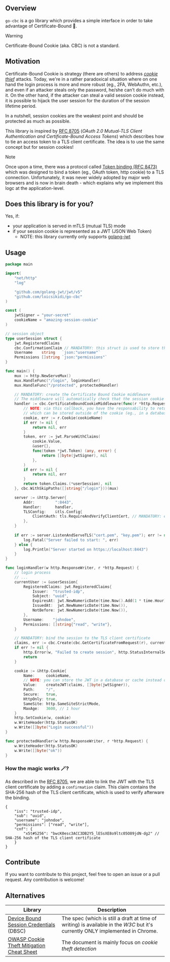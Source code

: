 ## Overview

`go-cbc` is a go library which provides a simple interface in order to take advantage of Certificate-Bound 🍪.

> [!WARNING]  
> Certificate-Bound Cookie (aka. CBC) is not a standard.

## Motivation

Certificate-Bound Cookie is strategy (there are others) to address [*cookie thief*](https://cheatsheetseries.owasp.org/cheatsheets/Cookie_Theft_Mitigation_Cheat_Sheet.html) attacks. Today, we're in a rather paradoxical situation where on one hand the login process is more and more robust (eg., 2FA, WebAuthn, etc.), and even if an attacker steals only the password, he/she can't do much with it. On the other hand, if the attacker can steal a valid session cookie instead, it is possible to hijack the user session for the duration of the session lifetime period.

In a nutshell, session cookies are the weakest point and should be protected as much as possible.

This library is inspired by [RFC 8705](https://www.rfc-editor.org/rfc/rfc8705.html) (*OAuth 2.0 Mutual-TLS Client Authentication and Certificate-Bound Access Tokens*) which describes how to tie an access token to a TLS client certificate. The idea is to use the same concept but for session cookies!

> [!NOTE]  
> Once upon a time, there was a protocol called [Token binding (RFC 8473)](https://datatracker.ietf.org/doc/html/rfc8473) which was designed to bind a token (eg., OAuth token, http cookie) to a TLS connection. Unfortunately, it was never widely adopted by major web browsers and is now in brain death - which explains why we implement this logc at the application-level.

## Does this library is for you?

Yes, if:
* your application is served in mTLS (mutual TLS) mode
* if your session cookie is represented as a JWT (JSON Web Token)
  * NOTE: this library currently only supports [golang-jwt](https://github.com/golang-jwt/jwt)

## Usage

```go
package main

import(
	"net/http"
    "log"

    "github.com/golang-jwt/jwt/v5"
    "github.com/loicsikidi/go-cbc"
)

const (
    jwtSigner = "your-secret"
    cookieName = "amazing-session-cookie"
)

// session object
type userSession struct {
    jwt.RegisteredClaims
    cbc.ConfirmationClaim // MANDATORY: this struct is used to store the certificate binding information
	Username    string   `json:"username"`
	Permissions []string `json:"permissions"`
}

func main() {
    mux := http.NewServeMux()
    mux.HandleFunc("/login", loginHandler)
    mux.HandleFunc("/protected", protectedHandler)

    // MANDATORY: create the Certificate Bound Cookie middleware
    // The middleware will automatically check that the session cookie is bound to the TLS client certificate
    handler := cbc.CertificateBoundCookieMiddleware(func(r *http.Request) (cbc.CertificateBoundClaims, error) {
        // NOTE: via this callback, you have the responsability to return the session claims
        // which can be stored outside of the cookie (eg., in a database, cache, etc.)
		cookie, err := r.Cookie(cookieName)
		if err != nil {
			return nil, err
		}
		token, err := jwt.ParseWithClaims(
			cookie.Value,
			&user{},
			func(token *jwt.Token) (any, error) {
				return []byte(jwtSigner), nil
			},
		)
		if err != nil {
			return nil, err
		}
		return token.Claims.(*userSession), nil
	}, cbc.WithSkipPaths([]string{"/login"}))(mux)

    server := &http.Server{
        Addr:         ":8443",
        Handler:      handler,
        TLSConfig:    &tls.Config{
            ClientAuth: tls.RequireAndVerifyClientCert, // MANDATORY: enforce mTLS
        },
    }
    
    if err := server.ListenAndServeTLS("cert.pem", "key.pem"); err != nil && err != http.ErrServerClosed {
        log.Fatal("Server failed to start: ", err)
    } else {
        log.Println("Server started on https://localhost:8443")
    }
}

func loginHandler(w http.ResponseWriter, r *http.Request) {
    // login process
    // ...
    currentUser := &userSession{
		RegisteredClaims: jwt.RegisteredClaims{
			Issuer:  "trusted-idp",
			Subject: "uuid",
			ExpiresAt: jwt.NewNumericDate(time.Now().Add(1 * time.Hour)),
			IssuedAt:  jwt.NewNumericDate(time.Now()),
			NotBefore: jwt.NewNumericDate(time.Now()),
		},
		Username:    "johndoe",
		Permissions: []string{"read", "write"},
	}

    // MANDATORY: bind the session to the TLS client certificate
    claims, err := cbc.Create(cbc.GetCertificateFromRequest(r), currentUser)
    if err != nil {
        http.Error(w, "Failed to create session", http.StatusInternalServerError)
        return
    }

    cookie := &http.Cookie{
        Name:     cookieName,
        // NOTE: you can store the JWT in a database or cache instead of a cookie and use the cookie only as a reference
        Value:    createJWT(claims, []byte(jwtSigner)),
        Path:     "/",
        Secure:   true,
        HttpOnly: true,
        SameSite: http.SameSiteStrictMode,
        MaxAge:   3600, // 1 hour
    }
    http.SetCookie(w, cookie)
    w.WriteHeader(http.StatusOK)
    w.Write([]byte("Login successful"))
}

func protectedHandler(w http.ResponseWriter, r *http.Request) {
    w.WriteHeader(http.StatusOK)
    w.Write([]byte("ok"))
}
```

### How the magic works 🪄?

As described in the [RFC 8705](https://www.rfc-editor.org/rfc/rfc8705.html), we are able to link the JWT with the TLS client certificate by adding a `confirmation` claim. This claim contains the SHA-256 hash of the TLS client certificate, which is used to verify afterware the binding.

```jsonc
{
    "iss": "trusted-idp",
    "sub": "uuid",
    "username": "johndoe",
    "permissions": ["read", "write"],
    "cnf": {
        "x5t#S256": "bwcK0esc3ACC3DB2Y5_lESsXE8o9ltc05O89jdN-dg2" // SHA-256 hash of the TLS client certificate
    }
}
```

## Contribute

If you want to contribute to this project, feel free to open an issue or a pull request. Any contribution is welcome!

## Alternatives

| Library | Description |
|---------|-------------|
| [Device Bound Session Credentials](https://w3c.github.io/webappsec-dbsc/) (DBSC) | The spec (which is still a draft at time of writing) is available in the *W3C* but it's currently ONLY implemented in Chrome. |
| [OWASP Cookie Theft Mitigation Cheat Sheet](https://cheatsheetseries.owasp.org/cheatsheets/Cookie_Theft_Mitigation_Cheat_Sheet.html) | The document is mainly focus on *cookie theft detection*  |
